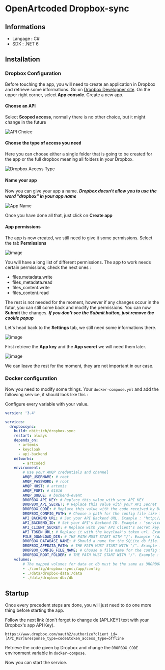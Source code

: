 # OpenArtcoded Dropbox-sync

## Informations

* Langage : C#
* SDK : .NET 6

## Installation

### Dropbox Configuration

Before touching the app, you will need to create an application in Dropbox and retrieve some informations. Go on [Dropbox Developper site](https://www.dropbox.com/developers/).
On the upper right corner, select **App console**. Create a new app.

#### Choose an API

Select **Scoped access**, normally there is no other choice, but it might change in the future

![API Choice](https://user-images.githubusercontent.com/56565073/169828520-4f602a92-58ca-430f-b2b5-cbe02452b446.png)

#### Choose the type of access you need

Here you can choose either a single folder that is going to be created for the app or the full dropbox meaning all folders in your Dropbox.

![Dropbox Access Type](https://user-images.githubusercontent.com/56565073/169829529-e1589c2f-531d-4f63-adc2-7ee1d866676a.png)

#### Name your app

Now you can give your app a name. **_Dropbox doesn't allow you to use the word "dropbox" in your app name_**

![App Name](https://user-images.githubusercontent.com/56565073/169829431-b405acdd-0451-4a0e-96e3-610cbd27d172.png)

Once you have done all that, just click on **Create app**

#### App permissions

The app is now created, we still need to give it some permissions. Select the tab **Permissions**

![image](https://user-images.githubusercontent.com/56565073/169830023-95108a75-75cf-45b4-8d41-1729aefec576.png)

You will have a long list of different permissions. The app to work needs certain permissions, check the next ones :

* files.metadata.write
* files_metadata.read
* files_content.write
* files_content.read

The rest is not needed for the moment, however if any changes occur in the futur, you can still come back and modify the permissions.
You can now **Submit** the changes. **_If you don't see the **Submit** button, just remove the cookie popup_**

Let's head back to the **Settings** tab, we still need some informations there.

![image](https://user-images.githubusercontent.com/56565073/169831660-599f9b56-e5d1-4b4c-b4ab-39b66c0a0167.png)

First retrieve the **App key** and the **App secret** we will need them later.

![image](https://user-images.githubusercontent.com/56565073/169831930-2ae75f11-1d0c-412e-ac78-d8cabdacd319.png)

We can leave the rest for the moment, they are not important in our case.

### Docker configuration

Now you need to modify some things. Your `docker-compose.yml` and add the following service, it should look like this :

Configure every variable with your value. 

```yaml
version: '3.4'

services:
  dropboxsync:
    build: nbittich/dropbox-sync
    restart: always
    depends_on:
      - artemis
      - keycloak
      - api-backend
    networks:
        - artcoded
    environment:
        # Use your AMQP credentials and channel
        AMQP_USERNAME: # root
        AMQP_PASSWORD: # root
        AMQP_HOST: # artemis
        AMQP_PORT: # 61616
        AMQP_QUEUE: # backend-event
        DROPBOX_API_KEY: # Replace this value with your API KEY
        DROPBOX_API_SECRET: # Replace this value with your API Secret
        DROPBOX_CODE: # Replace this value with the code received by Dropbox. For example: PgYD8ACqPWcAAAAAAAAATtMVR0SsNdK5hp1f-GHBl7M
        DROPBOX_CONFIG_PATH: # Choose a path for the config file like this "/app/config". DON'T FORGET THE CHANGE THE VOLUME'S NAME TOO
        API_BACKEND_URL: # Set your API Backend URL. Example : "http://api-backend"
        API_BACKEND_ID: # Set your API's Backend ID. Example : "service-account-download"
        API_CLIENT_SECRET: # Replace with your API Client's secret key. Example : "duzp0kzwDHSS2nSO46P3GBSsNnQbx8L3"
        API_TOKEN_URL: # Replace it with the keycloak's token url. Example : "http://keycloak:8080/realms/Artcoded/protocol/openid-connect/token"
        FILE_DOWNLOAD_DIR: # THE PATH MUST START WITH "/": Example "/data"
        DROPBOX_DATABASE_NAME: # Should a name for the SQLite db file. Example : "DropboxSyncDatabase"
        DROPBOX_APPDATA_PATH: # THE PATH MUST START WITH "/". Example : "/db"
        DROPBOX_CONFIG_FILE_NAME: # Choose a file name for the config file. By default it is going to be "dropbox-sync-configuration.json"
        DROPBOX_ROOT_FOLDER: # THE PATH MUST START WITH "/". Example : "/OPENARTCODED"
    volumes:
        # The mapped volumes for data et db must be the same as DROPBOX_CONFIG_PATH and FILE_DOWNLOAD_DIR and DROPBOX_APPDATA_PATH 
        - ./config/dropbox-sync:/app/config
        - ./data/dropbox-data:/data
        - ./data/dropbox-db:/db
```

## Startup

Once every precedent steps are done, you will just need to do one more thing before starting the app.

Follow the next link (don't forget to change de [API_KEY] text with your Dropbox's app API Key). 

`https://www.dropbox.com/oauth2/authorize?client_id=[API_KEY]&response_type=code&token_access_type=offline`

Retrieve the code given by Dropbox and change the `DROPBOX_CODE` environment variable in `docker-compose`.

Now you can start the service.